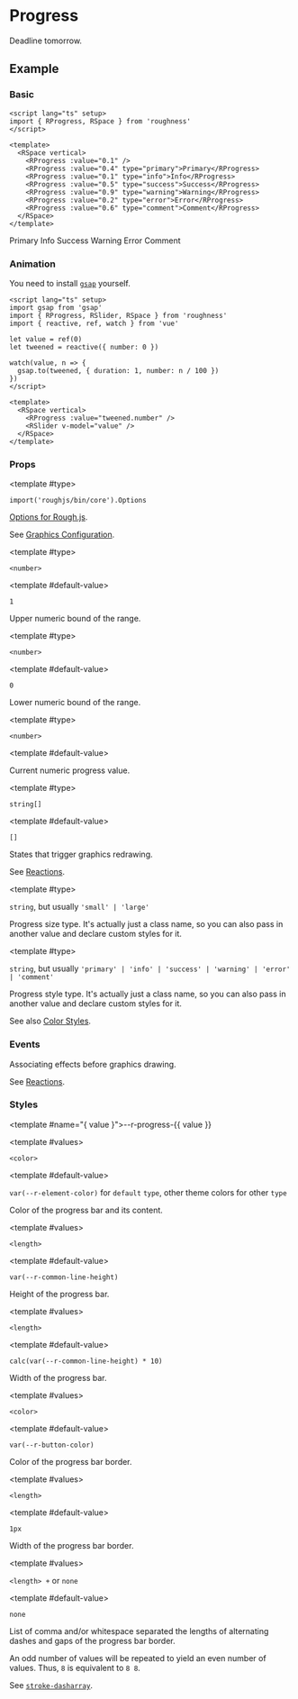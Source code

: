 <script lang="ts" setup>
import gsap from 'gsap'
import { RCard, RDetails, RProgress, RSlider, RSpace, RTable, RText } from 'roughness'
import { reactive, ref, watch } from 'vue'

let value = ref(0)
let tweened = reactive({ number: 0 })

watch(value, n => {
  gsap.to(tweened, { duration: 1, number: n / 100 })
})
</script>

# Progress

Deadline tomorrow.

## Example

### Basic

<RDetails>
  <template #summary>Show Code</template>

```vue
<script lang="ts" setup>
import { RProgress, RSpace } from 'roughness'
</script>

<template>
  <RSpace vertical>
    <RProgress :value="0.1" />
    <RProgress :value="0.4" type="primary">Primary</RProgress>
    <RProgress :value="0.1" type="info">Info</RProgress>
    <RProgress :value="0.5" type="success">Success</RProgress>
    <RProgress :value="0.9" type="warning">Warning</RProgress>
    <RProgress :value="0.2" type="error">Error</RProgress>
    <RProgress :value="0.6" type="comment">Comment</RProgress>
  </RSpace>
</template>
```

</RDetails>

<RSpace vertical>
  <RProgress :value="0.1" />
  <RProgress :value="0.4" type="primary">Primary</RProgress>
  <RProgress :value="0.1" type="info">Info</RProgress>
  <RProgress :value="0.5" type="success">Success</RProgress>
  <RProgress :value="0.9" type="warning">Warning</RProgress>
  <RProgress :value="0.2" type="error">Error</RProgress>
  <RProgress :value="0.6" type="comment">Comment</RProgress>
</RSpace>

### Animation

<RCard type="comment">

You need to install [`gsap`](https://www.npmjs.com/package/gsap) yourself.

</RCard>

<RDetails>
  <template #summary>Show Code</template>

```vue
<script lang="ts" setup>
import gsap from 'gsap'
import { RProgress, RSlider, RSpace } from 'roughness'
import { reactive, ref, watch } from 'vue'

let value = ref(0)
let tweened = reactive({ number: 0 })

watch(value, n => {
  gsap.to(tweened, { duration: 1, number: n / 100 })
})
</script>

<template>
  <RSpace vertical>
    <RProgress :value="tweened.number" />
    <RSlider v-model="value" />
  </RSpace>
</template>
```

</RDetails>

<RSpace vertical>
  <RProgress :value="tweened.number" />
  <RSlider v-model="value" />
</RSpace>

### Props

<RPropsTable>

  <RProp name="graphics-options">

  <template #type>

  `import('roughjs/bin/core').Options`

  </template>

  [Options for Rough.js](https://github.com/rough-stuff/rough/wiki#options).

  See [Graphics Configuration](/components/graphics#component-prop).

  </RProp>

  <RProp name="max">

  <template #type>

  `<number>`

  </template>

  <template #default-value>

  `1`

  </template>

  Upper numeric bound of the range.

  </RProp>

  <RProp name="min">

  <template #type>

  `<number>`

  </template>

  <template #default-value>

  `0`

  </template>

  Lower numeric bound of the range.

  </RProp>

  <RProp name="value">

  <template #type>

  `<number>`

  </template>

  <template #default-value>
    </template>

  Current numeric progress value.

  </RProp>

  <RProp name="reactions">

  <template #type>

  `string[]`

  </template>

  <template #default-value>

  `[]`

  </template>

  States that trigger graphics redrawing.

  See [Reactions](/guide/theme#reactions).

  </RProp>

  <RProp name="size">

  <template #type>

  `string`, but usually `'small' | 'large'`

  </template>

  Progress size type. It's actually just a class name, so you can also pass in another value and declare custom styles for it.

  </RProp>

  <RProp name="type">

  <template #type>

  `string`, but usually `'primary' | 'info' | 'success' | 'warning' | 'error' | 'comment'`

  </template>

  Progress style type. It's actually just a class name, so you can also pass in another value and declare custom styles for it.

  See also [Color Styles](/guide/theme#color-styles).

  </RProp>

</RPropsTable>

### Events

<REventsTable>

  <REvent name="will-draw">

  Associating effects before graphics drawing.

  See [Reactions](/guide/theme#reactions).

  </REvent>

</REventsTable>

### Styles

<RStylesTable>

  <template #name="{ value }">--r-progress-{{ value }}</template>

  <RStyle name="color">

  <template #values>

  `<color>`

  </template>

  <template #default-value>

  `var(--r-element-color)` for `default` `type`, other theme colors for other `type`

  </template>

  Color of the progress bar and its content.

  </RStyle>

  <RStyle name="block-size">

  <template #values>

  `<length>`

  </template>

  <template #default-value>

  `var(--r-common-line-height)`

  </template>

  Height of the progress bar.

  </RStyle>

  <RStyle name="inline-size">

  <template #values>

  `<length>`

  </template>

  <template #default-value>

  `calc(var(--r-common-line-height) * 10)`

  </template>

  Width of the progress bar.

  </RStyle>

  <RStyle name="border-color">

  <template #values>

  `<color>`

  </template>

  <template #default-value>

  `var(--r-button-color)`

  </template>

  Color of the progress bar border.

  </RStyle>

  <RStyle name="border-width">

  <template #values>

  `<length>`

  </template>

  <template #default-value>

  `1px`

  </template>

  Width of the progress bar border.

  </RStyle>

  <RStyle name="border-dash">

  <template #values>

  `<length> +` or `none`

  </template>

  <template #default-value>

  `none`

  </template>

  List of comma and/or whitespace separated the lengths of alternating dashes and gaps of the progress bar border.

  An odd number of values will be repeated to yield an even number of values. Thus, `8` is equivalent to `8 8`.

  See [`stroke-dasharray`](https://developer.mozilla.org/en-US/docs/Web/SVG/Attribute/stroke-dasharray).

  </RStyle>

</RStylesTable>
